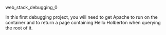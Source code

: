 web_stack_debugging_0




In this first debugging project, you will need to get Apache to run on the container and to return a page containing Hello Holberton when querying the root of it.


